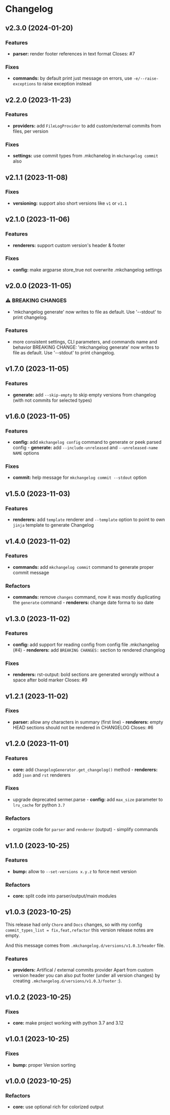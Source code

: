 # Changelog

## v2.3.0 (2024-01-20)

### Features

- **parser:** render footer references in text format Closes: #7
### Fixes

- **commands:** by default print just message on errors, use `-e/--raise-exceptions` to raise exception instead
## v2.2.0 (2023-11-23)

### Features

- **providers:** add `FileLogProvider` to add custom/external commits from files, per version
### Fixes

- **settings:** use commit types from .mkchanelog in `mkchangelog commit` also
## v2.1.1 (2023-11-08)

### Fixes

- **versioning:** support also short versions like `v1` or `v1.1`
## v2.1.0 (2023-11-06)

### Features

- **renderers:** support custom version's header & footer
### Fixes

- **config:** make argparse store_true not overwrite .mkchangelog settings
## v2.0.0 (2023-11-05)

### ⚠ BREAKING CHANGES
- 'mkchangelog generate' now writes to file as default. Use '--stdout' to print changelog.

### Features

- more consistent settings, CLI parameters, and commands name and behavior BREAKING CHANGE: 'mkchangelog generate' now writes to file as default. Use '--stdout' to print changelog.
## v1.7.0 (2023-11-05)

### Features

- **generate:** add `--skip-empty` to skip empty versions from changelog (with not commits for selected types)
## v1.6.0 (2023-11-05)

### Features

- **config:** add `mkchangelog config` command to generate or peek parsed config - **generate:** add `--include-unreleased` and `--unreleased-name NAME` options
### Fixes

- **commit:** help message for `mkchangelog commit --stdout` option
## v1.5.0 (2023-11-03)

### Features

- **renderers:** add `template` renderer and `--template` option to point to own `jinja` template to generate Changelog
## v1.4.0 (2023-11-02)

### Features

- **commands:** add `mkchangelog commit` command to generate proper commit message
### Refactors

- **commands:** remove `changes` command, now it was mostly duplicating the `generate` command - **renderers:** change date forma to iso date
## v1.3.0 (2023-11-02)

### Features

- **config:** add support for reading config from config file .mkchangelog (#4) - **renderers:** add `BREAKING CHANGES:` section to rendered changelog
### Fixes

- **renderers:** rst-output: bold sections are generated wrongly without a space after bold marker Closes: #9
## v1.2.1 (2023-11-02)

### Fixes

- **parser:** allow any characters in summary (first line) - **renderers:** empty HEAD sections should not be rendered in CHANGELOG Closes: #6
## v1.2.0 (2023-11-01)

### Features

- **core:** add `ChangelogGenerator.get_changelog()` method - **renderers:** add `json` and `rst` renderers
### Fixes

- upgrade deprecated sermer.parse - **config:** add `max_size` parameter to `lru_cache` for python `3.7`
### Refactors

- organize code for `parser` and `renderer` (output) - simplify commands
## v1.1.0 (2023-10-25)

### Features

- **bump:** allow to `--set-versions x.y.z` to force next version
### Refactors

- **core:** split code into parser/output/main modules
## v1.0.3 (2023-10-25)

This release had only `Chore` and `Docs` changes,
so with my config `commit_types_list = fix,feat,refactor` this
version release notes are empty.

And this message comes from `.mkchangelog.d/versions/v1.0.3/header` file.

### Features

- **providers:** Artifical / external commits provider
Apart from custom version header you can also put footer (under all version changes)
by creating `.mkchangelog.d/versions/v1.0.3/footer` :).

## v1.0.2 (2023-10-25)

### Fixes

- **core:** make project working with python 3.7 and 3.12
## v1.0.1 (2023-10-25)

### Fixes

- **bump:** proper Version sorting
## v1.0.0 (2023-10-25)

### Refactors

- **core:** use optional rich for colorized output
